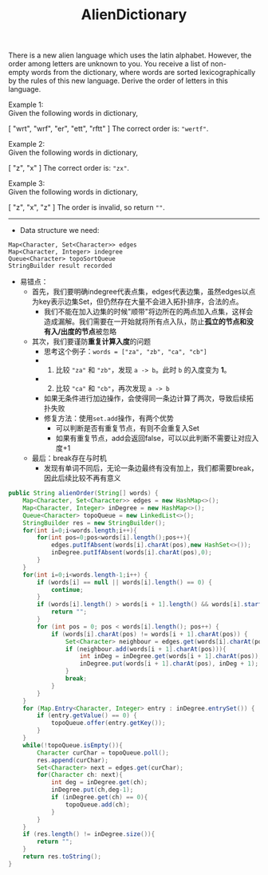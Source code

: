 ﻿---
layout: default
title: AlienDictionary
narrow: true
---
There is a new alien language which uses the latin alphabet. However, the order among letters are unknown to you. You receive a list of non-empty words from the dictionary, where words are sorted lexicographically by the rules of this new language. Derive the order of letters in this language.

Example 1:  
Given the following words in dictionary,

[
  "wrt",
  "wrf",
  "er",
  "ett",
  "rftt"
]
The correct order is: `"wertf"`.

Example 2:  
Given the following words in dictionary,

[
  "z",
  "x"
]
The correct order is: `"zx"`.

Example 3:  
Given the following words in dictionary,

[
  "z",
  "x",
  "z"
]
The order is invalid, so return `""`.
***
-  Data structure we need:
```
Map<Character, Set<Character>> edges
Map<Character, Integer> indegree
Queue<Character> topoSortQueue
StringBuilder result recorded
```
- 易错点：
	- 首先，我们要明确indegree代表点集，edges代表边集，虽然edges以点为key表示边集Set，但仍然存在大量不会进入拓扑排序，合法的点。
		- 我们不能在加入边集的时候"顺带"将边所在的两点加入点集，这样会造成漏解。我们需要在一开始就将所有点入队，防止**孤立的节点和没有入/出度的节点**被忽略
	- 其次，我们要谨防**重复计算入度**的问题
		- 思考这个例子：`words = ["za", "zb", "ca", "cb"]`
		- 1. 比较 `"za"` 和 `"zb"`，发现 `a -> b`。此时 `b` 的入度变为 **1**。
		- 2. 比较 `"ca"` 和 `"cb"`，再次发现 `a -> b`
		- 如果无条件进行加边操作，会使得同一条边计算了两次，导致后续拓扑失败
		- 修复方法：使用`set.add`操作，有两个优势
			- 可以判断是否有重复节点，有则不会重复入Set
			- 如果有重复节点，add会返回false，可以以此判断不需要让对应入度+1
	- 最后：break存在与时机
		- 发现有单词不同后，无论一条边最终有没有加上，我们都需要break，因此后续比较不再有意义
```java
public String alienOrder(String[] words) {  
    Map<Character, Set<Character>> edges = new HashMap<>();  
    Map<Character, Integer> inDegree = new HashMap<>();  
    Queue<Character> topoQueue = new LinkedList<>();  
    StringBuilder res = new StringBuilder();  
    for(int i=0;i<words.length;i++){  
        for(int pos=0;pos<words[i].length();pos++){  
            edges.putIfAbsent(words[i].charAt(pos),new HashSet<>());  
            inDegree.putIfAbsent(words[i].charAt(pos),0);  
        }  
    }  
    for(int i=0;i<words.length-1;i++) {  
        if (words[i] == null || words[i].length() == 0) {  
            continue;  
        }  
        if (words[i].length() > words[i + 1].length() && words[i].startsWith(words[i + 1])) {  
            return "";  
        }  
        for (int pos = 0; pos < words[i].length(); pos++) {  
            if (words[i].charAt(pos) != words[i + 1].charAt(pos)) {  
                Set<Character> neighbour = edges.get(words[i].charAt(pos));  
                if (neighbour.add(words[i + 1].charAt(pos))){  
                    int inDeg = inDegree.get(words[i + 1].charAt(pos));  
                    inDegree.put(words[i + 1].charAt(pos), inDeg + 1);  
                }  
                break;  
            }  
        }  
    }  
    for (Map.Entry<Character, Integer> entry : inDegree.entrySet()) {  
        if (entry.getValue() == 0) {  
            topoQueue.offer(entry.getKey());  
        }  
    }  
    while(!topoQueue.isEmpty()){  
        Character curChar = topoQueue.poll();  
        res.append(curChar);  
        Set<Character> next = edges.get(curChar);  
        for(Character ch: next){  
            int deg = inDegree.get(ch);  
            inDegree.put(ch,deg-1);  
            if (inDegree.get(ch) == 0){  
                topoQueue.add(ch);  
            }  
        }  
    }  
    if (res.length() != inDegree.size()){  
        return "";  
    }  
    return res.toString();  
}
```